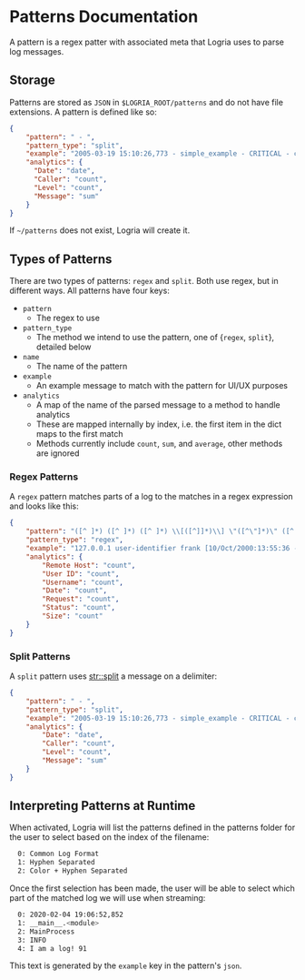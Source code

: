 # Patterns Documentation

A pattern is a regex patter with associated meta that Logria uses to parse log messages.

## Storage

Patterns are stored as `JSON` in `$LOGRIA_ROOT/patterns` and do not have file extensions. A pattern is defined like so:

```json
{
    "pattern": " - ",
    "pattern_type": "split",
    "example": "2005-03-19 15:10:26,773 - simple_example - CRITICAL - critical message",
    "analytics": {
      "Date": "date",
      "Caller": "count",
      "Level": "count",
      "Message": "sum"
    }
}
```

If `~/patterns` does not exist, Logria will create it.

## Types of Patterns

There are two types of patterns: `regex` and `split`. Both use regex, but in different ways. All patterns have four keys:

- `pattern`
  - The regex to use
- `pattern_type`
  - The method we intend to use the pattern, one of {`regex`, `split`}, detailed below
- `name`
  - The name of the pattern
- `example`
  - An example message to match with the pattern for UI/UX purposes
- `analytics`
  - A map of the name of the parsed message to a method to handle analytics
  - These are mapped internally by index, i.e. the first item in the dict maps to the first match
  - Methods currently include `count`, `sum`, and `average`, other methods are ignored

### Regex Patterns

A `regex` pattern matches parts of a log to the matches in a regex expression and looks like this:

```json
{
    "pattern": "([^ ]*) ([^ ]*) ([^ ]*) \\[([^]]*)\\] \"([^\"]*)\" ([^ ]*) ([^ ]*)",
    "pattern_type": "regex",
    "example": "127.0.0.1 user-identifier frank [10/Oct/2000:13:55:36 -0700] \"GET /apache_pb.gif HTTP/1.0\" 200 2326",
    "analytics": {
        "Remote Host": "count",
        "User ID": "count",
        "Username": "count",
        "Date": "count",
        "Request": "count",
        "Status": "count",
        "Size": "count"
    }
}
```

### Split Patterns

A `split` pattern uses [str::split](https://doc.rust-lang.org/std/primitive.str.html#method.split) a message on a delimiter:

```json
{
    "pattern": " - ",
    "pattern_type": "split",
    "example": "2005-03-19 15:10:26,773 - simple_example - CRITICAL - critical message",
    "analytics": {
        "Date": "date",
        "Caller": "count",
        "Level": "count",
        "Message": "sum"
    }
}
```

## Interpreting Patterns at Runtime

When activated, Logria will list the patterns defined in the patterns folder for the user to select based on the index of the filename:

```zsh
  0: Common Log Format
  1: Hyphen Separated
  2: Color + Hyphen Separated
```

Once the first selection has been made, the user will be able to select which part of the matched log we will use when streaming:

```zsh
  0: 2020-02-04 19:06:52,852
  1: __main__.<module>
  2: MainProcess
  3: INFO
  4: I am a log! 91
```

This text is generated by the `example` key in the pattern's `json`.

